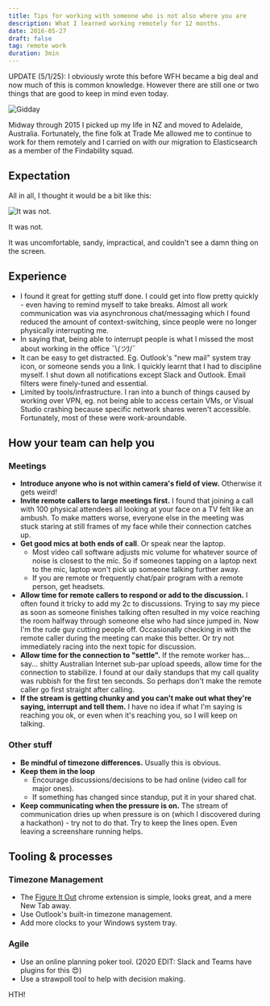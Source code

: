 ```yaml
---
title: Tips for working with someone who is not also where you are
description: What I learned working remotely for 12 months.
date: 2016-05-27
draft: false
tag: remote work
duration: 3min
---
```


UPDATE (5/1/25): I obviously wrote this before WFH became a big deal and now much of this is common knowledge. However there are still one or two things that are good to keep in mind even today.

![Gidday](https://www.owen.nz/roo.jpg)

Midway through 2015 I picked up my life in NZ and moved to Adelaide, Australia. Fortunately, the fine folk at Trade Me allowed me to continue to work for them remotely and I carried on with our migration to Elasticsearch as a member of the Findability squad.

## Expectation
All in all, I thought it would be a bit like this:

![It was not.](https://www.owen.nz/tech-beach.jpg)

It was not.

It was uncomfortable, sandy, impractical, and couldn't see a damn thing on the screen.

## Experience

* I found it great for getting stuff done. I could get into flow pretty quickly - even having to remind myself to take breaks. Almost all work communication was via asynchronous chat/messaging which I found reduced the amount of context-switching, since people were no longer physically interrupting me.
* In saying that, being able to interrupt people is what I missed the most about working in the office ¯\\_(ツ)_/¯
* It can be easy to get distracted. Eg. Outlook's \"new mail\" system tray icon, or someone sends you a link. I quickly learnt that I had to discipline myself. I shut down all notifications except Slack and Outlook. Email filters were finely-tuned and essential.
* Limited by tools/infrastructure. I ran into a bunch of things caused by working over VPN, eg. not being able to access certain VMs, or Visual Studio crashing because specific network shares weren't accessible. Fortunately, most of these were work-aroundable.

## How your team can help you
### Meetings
* **Introduce anyone who is not within camera's field of view.** Otherwise it gets weird!
* **Invite remote callers to large meetings first.** I found that joining a call with 100 physical attendees all looking at your face on a TV felt like an ambush. To make matters worse, everyone else in the meeting was stuck staring at still frames of my face while their connection catches up.
* **Get good mics at both ends of call**. Or speak near the laptop.
  * Most video call software adjusts mic volume for whatever source of noise is closest to the mic. So if someones tapping on a laptop next to the mic, laptop won't pick up someone talking further away.
  * If you are remote or frequently chat/pair program with a remote person, get headsets.
* **Allow time for remote callers to respond or add to the discussion.** I often found it tricky to add my 2c to discussions. Trying to say my piece as soon as someone finishes talking often resulted in my voice reaching the room halfway through someone else who had since jumped in. Now I'm the rude guy cutting people off. Occasionally checking in with the remote caller during the meeting can make this better. Or try not immediately racing into the next topic for discussion.
* **Allow time for the connection to "settle".** If the remote worker has... say... shitty Australian Internet sub-par upload speeds, allow time for the connection to stabilize. I found at our daily standups that my call quality was rubbish for the first ten seconds. So perhaps don't make the remote caller go first straight after calling.
* **If the stream is getting chunky and you can't make out what they're saying, interrupt and tell them.** I have no idea if what I'm saying is reaching you ok, or even when it's reaching you, so I will keep on talking.

### Other stuff
* **Be mindful of timezone differences.** Usually this is obvious.
* **Keep them in the loop**
  * Encourage discussions/decisions to be had online (video call for major ones).
  * If something has changed since standup, put it in your shared chat.
* **Keep communicating when the pressure is on.** The stream of communication dries up when pressure is on (which I discovered during a hackathon) - try not to do that. Try to keep the lines open. Even leaving a screenshare running helps.

## Tooling & processes

### Timezone Management
* The [Figure It Out](https://chrome.google.com/webstore/detail/figure-it-out/lialghmkggocekkpjbnoacohodmckfke?hl=en) chrome extension is simple, looks great, and a mere New Tab away.
* Use Outlook's built-in timezone management.
* Add more clocks to your Windows system tray.

### Agile
* Use an online planning poker tool. (2020 EDIT: Slack and Teams have plugins for this 😍)
* Use a strawpoll tool to help with decision making.

HTH!
